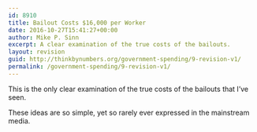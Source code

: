 ```yaml
---
id: 8910
title: Bailout Costs $16,000 per Worker
date: 2016-10-27T15:41:27+00:00
author: Mike P. Sinn
excerpt: A clear examination of the true costs of the bailouts.
layout: revision
guid: http://thinkbynumbers.org/government-spending/9-revision-v1/
permalink: /government-spending/9-revision-v1/
---
```

This is the only clear examination of the true costs of the bailouts that I&#8217;ve seen.

These ideas are so simple, yet so rarely ever expressed in the mainstream media.